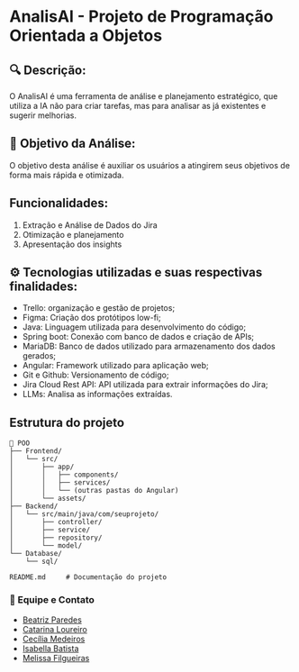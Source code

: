 # AnalisAI - Projeto de Programação Orientada a Objetos
 
## 🔍 Descrição:  
O AnalisAI é uma ferramenta de análise e planejamento estratégico, que utiliza a IA não para criar tarefas, mas para analisar as já existentes e sugerir melhorias.


## 🎯 Objetivo da Análise:

O objetivo  desta análise é auxiliar os usuários a atingirem seus objetivos de forma mais rápida e otimizada.

## Funcionalidades:

1. Extração e Análise de Dados do Jira
2. Otimização e planejamento
3. Apresentação dos insights

## ⚙️ Tecnologias utilizadas e suas respectivas finalidades:

* Trello: organização e gestão de projetos;
* Figma: Criação dos protótipos low-fi;
* Java: Linguagem utilizada para desenvolvimento do código;
* Spring boot: Conexão com banco de dados e criação de APIs;
* MariaDB: Banco de dados utilizado para armazenamento dos dados gerados;
* Angular: Framework utilizado para aplicação web;
* Git e Github: Versionamento de código;
* Jira Cloud Rest API: API utilizada para extrair informações do Jira;
* LLMs: Analisa as informações extraídas.


## Estrutura do projeto
```
📂 POO
├── Frontend/
│   └── src/
│       ├── app/
│       │   ├── components/
│       │   ├── services/
│       │   └── (outras pastas do Angular)
│       └── assets/
├── Backend/
│   └── src/main/java/com/seuprojeto/
│       ├── controller/
│       ├── service/
│       ├── repository/
│       └── model/
└── Database/
    └── sql/ 

README.md     # Documentação do projeto
```

### 👥 Equipe e Contato
- [Beatriz Paredes](https://www.linkedin.com/in/beatriz-paredes-do-nascimento-91664a182/)
- [Catarina Loureiro](https://www.linkedin.com/in/catarina-virginia-lima-loureiro-xavier-439731338/?utm_source=share&utm_campaign=share_via&utm_content=profile&utm_medium=ios_app)
- [Cecília Medeiros](https://www.linkedin.com/in/medeiroscecilia22)
- [Isabella Batista](https://www.linkedin.com/in/isabella-b-a096452b2/)
- [Melissa Filgueiras](https://www.linkedin.com/in/melissafilgueiras/)
